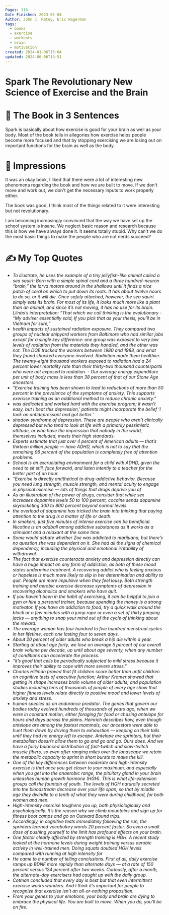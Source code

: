 ```yaml
---
Pages: 316
Date Finished: 2023-02-04
Author: John J. Ratey, Eric Hagerman
tags:
  - books
  - exercise
  - workouts
  - brain
  - motivation
created: 2024-01-06T15:04
updated: 2024-06-06T13:51
---
```

# Spark The Revolutionary New Science of Exercise and the Brain


# 🚀 The Book in 3 Sentences
Spark is basically about how exercise is good for your brain as well as your body. Most of the book tells in allegories how exercise helps people become more focused and that by stopping exercising we are losing out on important functions for the brain as well as the body. 

# 🎨 Impressions
It was an okay book, I liked that there were a lot of interesting new phenomena regarding the book and how we are built to move. If we don't move and work out, we don't get the necessary inputs to work properly either. 

The book was good, I think most of the things related to it were interesting but not revolutionary. 

I am becoming increasingly convinced that the way we have set up the school system is insane. We neglect basic reason and research because this is how we have always done it. It seems totally stupid.  Why can't we do the most basic things to make the people who are not nerds succeed? 

# ✍️ My Top  Quotes

- *To illustrate, he uses the example of a tiny jellyfish-like animal called a sea squirt: Born with a simple spinal cord and a three hundred–neuron “brain,” the larva motors around in the shallows until it finds a nice patch of coral on which to put down its roots. It has about twelve hours to do so, or it will die. Once safely attached, however, the sea squirt simply eats its brain. For most of its life, it looks much more like a plant than an animal, and since it’s not moving, it has no use for its brain. Llinás’s interpretation: “That which we call thinking is the evolutionary* 
*- “My adviser essentially said, If you pick that as your thesis, you’ll be in Vietnam for sure,”*
- *health impacts of sustained radiation exposure. They compared two groups of nuclear shipyard workers from Baltimore who had similar jobs except for a single key difference: one group was exposed to very low levels of radiation from the materials they handled, and the other was not. The DOE tracked the workers between 1980 and 1988, and what they found shocked everyone involved. Radiation made them healthier. The twenty-eight thousand workers exposed to radiation had a 24 percent lower mortality rate than their thirty-two thousand counterparts who were not exposed to radiation.*
*- Our average energy expenditure per unit of body mass is less than 38 percent of that of our Stone Age ancestors.*
- *“Exercise training has been shown to lead to reductions of more than 50 percent in the prevalence of the symptoms of anxiety. This supports exercise training as an additional method to reduce chronic anxiety.”*
- *was dedicated and worked hard with the exercise program; it wasn’t easy, but I beat this depression,’ patients might incorporate the belief ‘I took an antidepressant and got better.’*
- *shadow syndrome of depression. These are people who aren’t clinically depressed but who tend to look at life with a primarily pessimistic attitude, or who have the impression that nobody in the world, themselves included, meets their high standards.*
- *Experts estimate that just over 4 percent of American adults — that’s thirteen million people — have ADHD, which is not to say that the remaining 96 percent of the population is completely free of attention problems.*
- *School is an excruciating environment for a child with ADHD, given the need to sit still, face forward, and listen intently to a teacher for the better part of an hour.*
- *“Exercise is directly antithetical to drug-addictive behavior. Because you need lung strength, muscle strength, and mental acuity to engage in physical exercise — lots of things that drugs deprive you of*
- *As an illustration of the power of drugs, consider that while sex increases dopamine levels 50 to 100 percent, cocaine sends dopamine skyrocketing 300 to 800 percent beyond normal levels.*
- *the overload of dopamine has tricked the brain into thinking that paying attention to the drug is a matter of life or death.*
- *In smokers, just five minutes of intense exercise can be beneficial. Nicotine is an oddball among addictive substances as it works as a stimulant and a relaxant at the same time.*
- *Some would debate whether Zoe was addicted to marijuana, but there’s no question she was dependent on it. She had all the signs of chemical dependency, including the physical and emotional irritability of withdrawal.*
- *The fact that exercise counteracts anxiety and depression directly can have a huge impact on any form of addiction, as both of these mood states undermine treatment. A recovering addict who is feeling anxious or hopeless is much more likely to slip in her determination and ability to quit. People are more impulsive when they feel lousy. Both strength training and aerobic exercise decrease symptoms of depression in recovering alcoholics and smokers who have quit.*
- *If you haven’t been in the habit of exercising, it can be helpful to join a gym or hire a personal trainer, because spending the money is a strong motivator. If you have an addiction to food, try a quick walk around the block or a few minutes with a jump rope or even a set of thirty jumping jacks — anything to snap your mind out of the cycle of thinking about the reward.*
- *The average woman has four hundred to five hundred menstrual cycles in her lifetime, each one lasting four to seven days.*
- *About 20 percent of older adults who break a hip die within a year.*
- *Starting at about age forty, we lose on average 5 percent of our overall brain volume per decade, up until about age seventy, when any number of conditions can accelerate the process.*
- *“it’s good that cells be periodically subjected to mild stress because it improves their ability to cope with more severe stress.”*
- *Charles Hillman proved that fit children score better than unfit children on cognitive tests of executive function; Arthur Kramer showed that getting in shape increases brain volume of older adults; and population studies including tens of thousands of people of every age show that higher fitness levels relate directly to positive mood and lower levels of anxiety and stress.*
- *human species as an endurance predator. The genes that govern our bodies today evolved hundreds of thousands of years ago, when we were in constant motion, either foraging for food or chasing antelope for hours and days across the plains. Heinrich describes how, even though antelope are among the fastest mammals, our ancestors were able to hunt them down by driving them to exhaustion — keeping on their tails until they had no energy left to escape. Antelope are sprinters, but their metabolism doesn’t allow them to go and go and go. Ours does. And we have a fairly balanced distribution of fast-twitch and slow-twitch muscle fibers, so even after ranging miles over the landscape we retain the metabolic capacity to sprint in short bursts to make the kill.*
- *One of the key differences between moderate and high-intensity exercise is that once you get closer to your maximum, and especially when you get into the anaerobic range, the pituitary gland in your brain unleashes human growth hormone (HGH). This is what life-extension groups call the fountain of youth. The levels of HGH naturally secreted into the bloodstream decrease over your life span, so that by middle age they dwindle to a tenth of what they were during childhood, for both women and men.*
- *High-intensity exercise toughens you up, both physiologically and psychologically. It’s the reason why we climb mountains and sign up for fitness boot camps and go on Outward Bound trips.*
- *Accordingly, in cognitive tests immediately following the run, the sprinters learned vocabulary words 20 percent faster. So even a small dose of pushing yourself to the limit has profound effects on your brain.*
- *One factor clearly affected by strength training is HGH. A recent study looked at the hormone levels during weight training versus aerobic activity in well-trained men. Doing squats doubled HGH levels compared with running at high intensity for*
- *He came to a number of telling conclusions. First of all, daily exercise ramps up BDNF more rapidly than alternate days — at a rate of 150 percent versus 124 percent after two weeks. Curiously, after a month, the alternate-day exercisers had caught up with the daily group.*
- *Cotman concluded that every day is best but that even intermittent exercise works wonders. And I think it’s important for people to recognize that exercise isn’t an all-or-nothing proposition.*
- *From your genes to your emotions, your body and brain are dying to embrace the physical life. You are built to move. When you do, you’ll be on fire.*
